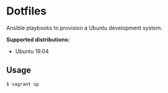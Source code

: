 # Dotfiles

Ansible playbooks to provision a Ubuntu development system.

**Supported distributions:**

* Ubuntu 19.04

## Usage

    $ vagrant up